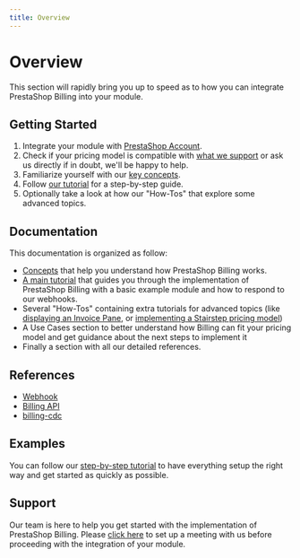 ```yaml
---
title: Overview
---
```


# Overview

This section will rapidly bring you up to speed as to how you can integrate PrestaShop Billing into your module.

## Getting Started

1. Integrate your module with [PrestaShop Account](../../4-prestashop-account/README.md).
2. Check if your pricing model is compatible with [what we support](../2-concepts/README.md#pricing-models) or ask us directly if in doubt, we'll be happy to help.
3. Familiarize yourself with our [key concepts](../2-concepts/README.md).
4. Follow [our tutorial](../3-tutorial/README.md) for a step-by-step guide.
5. Optionally take a look at how our "How-Tos" that explore some advanced topics.

## Documentation

This documentation is organized as follow:

- [Concepts](../2-concepts/README.md) that help you understand how PrestaShop Billing works.
- [A main tutorial](../3-tutorial/README.md) that guides you through the implementation of PrestaShop Billing with a basic example module and how to respond to our webhooks.
- Several "How-Tos" containing extra tutorials for advanced topics (like [displaying an Invoice Pane](../4-how-tos/2-display-invoice-pane/README.md), or [implementing a Stairstep pricing model](../4-how-tos/1-stairstep/README.md))
- A Use Cases section to better understand how Billing can fit your pricing model and get guidance about the next steps to implement it
- Finally a section with all our detailed references.

## References

- [Webhook](../6-references/1-webhook/README.md)
- [Billing API](../6-references/2-billing-api/README.md)
- [billing-cdc](../6-references/3-billing-cdc/README.md)

## Examples

You can follow our [step-by-step tutorial](../3-tutorial/README.md) to have everything setup the right way and get started as quickly as possible.

## Support

Our team is here to help you get started with the implementation of PrestaShop Billing. Please [click here](https://meetings.hubspot.com/esteban-martin3/prestashop-new-framework-integration-meeting) to set up a meeting with us before proceeding with the integration of your module.
